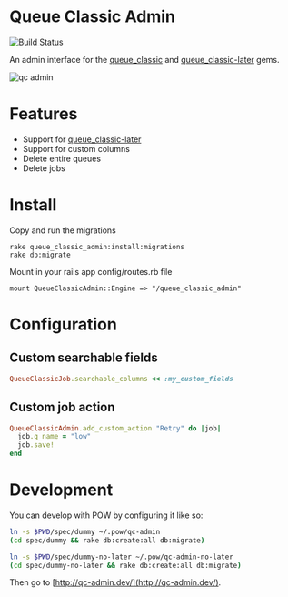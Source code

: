 # Queue Classic Admin

[![Build Status](https://travis-ci.org/rainforestapp/queue_classic_admin.png)](https://travis-ci.org/rainforestapp/queue_classic_admin)

An admin interface for the [queue_classic](https://github.com/ryandotsmith/queue_classic) and [queue_classic-later](https://github.com/dpiddy/queue_classic-later) gems.

![qc admin](https://f.cloud.github.com/assets/148622/865030/9b1b2610-f62e-11e2-8908-8c271bfe0f6c.png)


# Features

* Support for [queue_classic-later](https://github.com/dpiddy/queue_classic-later)
* Support for custom columns
* Delete entire queues
* Delete jobs


# Install

Copy and run the migrations

    rake queue_classic_admin:install:migrations
    rake db:migrate

Mount in your rails app config/routes.rb file

    mount QueueClassicAdmin::Engine => "/queue_classic_admin"

# Configuration

## Custom searchable fields

```ruby
QueueClassicJob.searchable_columns << :my_custom_fields

```

## Custom job action

```ruby
QueueClassicAdmin.add_custom_action "Retry" do |job|
  job.q_name = "low"
  job.save!
end
```

# Development

You can develop with POW by configuring it like so:

```bash
ln -s $PWD/spec/dummy ~/.pow/qc-admin
(cd spec/dummy && rake db:create:all db:migrate)

ln -s $PWD/spec/dummy-no-later ~/.pow/qc-admin-no-later
(cd spec/dummy-no-later && rake db:create:all db:migrate)
```

Then go to [http://qc-admin.dev/](http://qc-admin.dev/).
